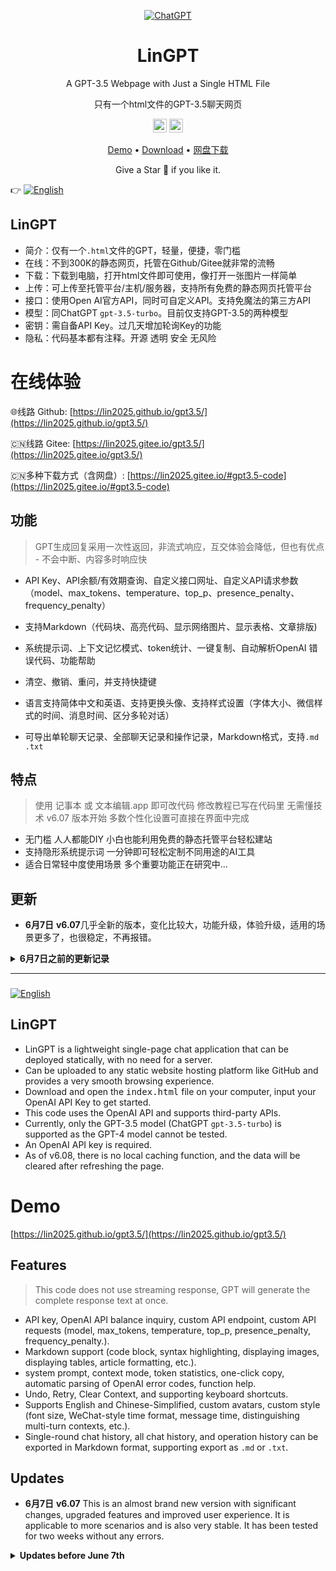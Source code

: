 <div align="center">

[![ChatGPT](https://img.shields.io/badge/chatGPT-74aa9c?style=for-the-badge&logo=openai&logoColor=white)](#)

<h1 align="center">LinGPT</h1>

<p align="center">A GPT-3.5 Webpage with Just a Single HTML File</p>

<p align="center">只有一个html文件的GPT-3.5聊天网页</p>

<p align="center">
  <a href="https://github.com/lin2025/gpt3.5/"><img height="22" src="https://img.shields.io/badge/github-%23121011.svg?style=for-the-badge&logo=github&logoColor=white" alt="Github"></a>
  <a href="https://gitee.com/lin2025/gpt3.5/"><img height="22" src="https://img.shields.io/badge/Gitee-C71D23?style=for-the-badge&logo=gitee&logoColor=white" alt="Gitee"></a>
</p>

[Demo](https://lin2025.github.io/lin2025/gpt3.5/) • 
  [Download](https://github.com/lin2025/gpt3.5/archive/refs/heads/main.zip) • 
  [网盘下载](https://lin2025.github.io/#gpt3.5-code)

Give a Star 🌟 if you like it.
</div>


:point_right: [![English](https://img.shields.io/badge/English-Readme-success)](https://github.com/lin2025/gpt3.5#lingpt-2)

## LinGPT

 - 简介：仅有一个`.html`文件的GPT，轻量，便捷，零门槛
 - 在线：不到300K的静态网页，托管在Github/Gitee就非常的流畅
 - 下载：下载到电脑，打开html文件即可使用，像打开一张图片一样简单
 - 上传：可上传至托管平台/主机/服务器，支持所有免费的静态网页托管平台
 - 接口：使用Open AI官方API，同时可自定义API。支持免魔法的第三方API
 - 模型：同ChatGPT `gpt-3.5-turbo`。目前仅支持GPT-3.5的两种模型 
 - 密钥：需自备API Key。过几天增加轮询Key的功能
 - 隐私：代码基本都有注释。开源 透明 安全 无风险


# 在线体验

 :globe_with_meridians:线路 Github: [https://lin2025.github.io/gpt3.5/](https://lin2025.github.io/gpt3.5/)

 :cn:线路 Gitee: [https://lin2025.gitee.io/gpt3.5/](https://lin2025.gitee.io/gpt3.5/)

 :cn:多种下载方式（含网盘）: [https://lin2025.gitee.io/#gpt3.5-code](https://lin2025.gitee.io/#gpt3.5-code)


## 功能

> GPT生成回复采用一次性返回，非流式响应，互交体验会降低，但也有优点 - 不会中断、内容多时响应快

 - API Key、API余额/有效期查询、自定义接口网址、自定义API请求参数（model、max_tokens、temperature、top_p、presence_penalty、frequency_penalty）

 - 支持Markdown（代码块、高亮代码、显示网络图片、显示表格、文章排版)

 - 系统提示词、上下文记忆模式、token统计、一键复制、自动解析OpenAI 错误代码、功能帮助

 - 清空、撤销、重问，并支持快捷键

 - 语言支持简体中文和英语、支持更换头像、支持样式设置（字体大小、微信样式的时间、消息时间、区分多轮对话）

 - 可导出单轮聊天记录、全部聊天记录和操作记录，Markdown格式，支持`.md` `.txt`


## 特点

> 使用 记事本 或 文本编辑.app 即可改代码 修改教程已写在代码里 无需懂技术
> v6.07 版本开始 多数个性化设置可直接在界面中完成

 - 无门槛 人人都能DIY 小白也能利用免费的静态托管平台轻松建站
 - 支持隐形系统提示词 一分钟即可轻松定制不同用途的AI工具
 - 适合日常轻中度使用场景 多个重要功能正在研究中...


## 更新   

- **6月7日** **v6.07**几乎全新的版本，变化比较大，功能升级，体验升级，适用的场景更多了，也很稳定，不再报错。

<b><details><summary>6月7日之前的更新记录</summary></b>

- **5月17日** 变化不大，小更新：添加`<!DOCTYPE html>`，调整不规范的样式；修补Markdown插件`Marked.js`会过滤掉一些聊天内容的BUG；给气泡框添加小箭头。
- **5月14日** 更新内容：优化加载速度&稳定性；修复频闪；优化布局&体验&增加空间；聊天框失去焦点时可缩小；修改撤销&重问的逻辑；修正发送失败的消息会写入上下文的bug；撤销&重问可实时更新Tokens；按钮使用SVG图标；使用随机问候语验证API-key；代码优化&修正命名&增加可读性...
- **5月09日** **一键复制** **clipboard** 更新内容：支持一键复制、使用SVG替换已经失效的Logo、优化代码、修复小bug。
- **5月06日** **Markdown** **Highlight** 重要更新，支持 Markdown + Highlight 代码高亮。调试了很久，效果还不错。近期会尝试增加些实用功能，应用场景可以从轻度上升到中度。
- **4月28日** **Add English comments.**
- **4月27日** **新增功能**-**查询OpenAI账号余额** 检测API-Key后，点击[Tokens]查询API账号余额，使用OpenAI官方接口，返回数据包含登记的名字、是否绑卡、总额度、余额、有效期等。代码基于以下两位大佬的项目进行调整实现：@ClarenceDan的[openai-billing](https://github.com/ClarenceDan/openai-billing)、@herobrine19的[openai-billing](https://github.com/herobrine19/openai-billing)，已详细注释，安全透明，数据无泄漏风险。
- **4月26日** 给“检测中“和“发送中“这两按钮状态添加动态效果；页面上不再显示API-Key明码；修正些小错误。
- **4月23日** **重要修复 bug fixes** 修复近期多个国家IP无法访问BootCDN而导致网页报错的情况（无法加载Vue与Axios），已添加Unpkg CDN线路，BootCDN挂掉的时候会自动切换到Unpkg。
- **4月16日** 修改PC端的快捷键，改为回车<kbd>Enter</kbd>发送，并支持多种换行方式。适配中文输入习惯，中文输入状态下，一次回车**确认但不发送**，二次回车**才会发送**。
- ...

</details>

---

###

[![English](https://img.shields.io/badge/English-Readme-success)](https://github.com/lin2025/gpt3.5#lingpt-2)

## LinGPT
 - LinGPT is a lightweight single-page chat application that can be deployed statically, with no need for a server.
 - Can be uploaded to any static website hosting platform like GitHub and provides a very smooth browsing experience.
 - Download and open the <kbd>index.html</kbd> file on your computer, input your OpenAI API Key to get started.
 - This code uses the OpenAI API and supports third-party APIs. 
 - Currently, only the GPT-3.5 model (ChatGPT `gpt-3.5-turbo`) is supported as the GPT-4 model cannot be tested. 
 - An OpenAI API key is required. 
 - As of v6.08, there is no local caching function, and the data will be cleared after refreshing the page. 


# Demo

[https://lin2025.github.io/gpt3.5/](https://lin2025.github.io/gpt3.5/)


## Features

> This code does not use streaming response, GPT will generate the complete response text at once.
> 
 - API key, OpenAI API balance inquiry, custom API endpoint, custom API requests (model, max_tokens, temperature, top_p, presence_penalty, frequency_penalty.).
 - Markdown support (code block, syntax highlighting, displaying images, displaying tables, article formatting, etc.).
 - system prompt, context mode, token statistics, one-click copy, automatic parsing of OpenAI error codes, function help.
 - Undo, Retry, Clear Context, and supporting keyboard shortcuts.
 - Supports English and Chinese-Simplified, custom avatars, custom style (font size, WeChat-style time format, message time, distinguishing multi-turn contexts, etc.).
 - Single-round chat history, all chat history, and operation history can be exported in Markdown format, supporting export as `.md` or `.txt`.


## Updates   

- **6月7日** **v6.07** This is an almost brand new version with significant changes, upgraded features and improved user experience. It is applicable to more scenarios and is also very stable. It has been tested for two weeks without any errors.

<b><details><summary>Updates before June 7th</summary></b>

- **5月17日** 变化不大，小更新：添加`<!DOCTYPE html>`，调整不规范的样式；修补Markdown插件`Marked.js`会过滤掉一些聊天内容的BUG；给气泡框添加小箭头。
- **5月14日** 更新内容：优化加载速度&稳定性；修复频闪；优化布局&体验&增加空间；聊天框失去焦点时可缩小；修改撤销&重问的逻辑；修正发送失败的消息会写入上下文的bug；撤销&重问可实时更新Tokens；按钮使用SVG图标；使用随机问候语验证API-key；代码优化&修正命名&增加可读性...
- **5月09日** **一键复制** **clipboard** 更新内容：支持一键复制、使用SVG替换已经失效的Logo、优化代码、修复小bug。
- **5月06日** **Markdown** **Highlight** 重要更新，支持 Markdown + Highlight 代码高亮。调试了很久，效果还不错。近期会尝试增加些实用功能，应用场景可以从轻度上升到中度。
- **4月28日** **Add English comments.**
- **4月27日** **新增功能**-**查询OpenAI账号余额** 检测API-Key后，点击[Tokens]查询API账号余额，使用OpenAI官方接口，返回数据包含登记的名字、是否绑卡、总额度、余额、有效期等。代码基于以下两位大佬的项目进行调整实现：@ClarenceDan的[openai-billing](https://github.com/ClarenceDan/openai-billing)、@herobrine19的[openai-billing](https://github.com/herobrine19/openai-billing)，已详细注释，安全透明，数据无泄漏风险。
- **4月26日** 给“检测中“和“发送中“这两按钮状态添加动态效果；页面上不再显示API-Key明码；修正些小错误。
- **4月23日** **重要修复 bug fixes** 修复近期多个国家IP无法访问BootCDN而导致网页报错的情况（无法加载Vue与Axios），已添加Unpkg CDN线路，BootCDN挂掉的时候会自动切换到Unpkg。
- **4月16日** 修改PC端的快捷键，改为回车<kbd>Enter</kbd>发送，并支持多种换行方式。适配中文输入习惯，中文输入状态下，一次回车**确认但不发送**，二次回车**才会发送**。
- ...

</details>
